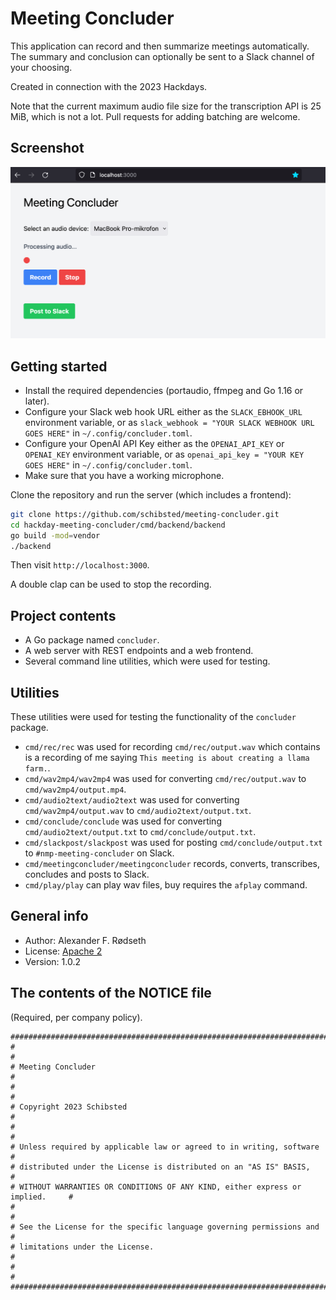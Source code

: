 # Meeting Concluder

This application can record and then summarize meetings automatically. The summary and conclusion can optionally be sent to a Slack channel of your choosing.

Created in connection with the 2023 Hackdays.

Note that the current maximum audio file size for the transcription API is 25 MiB, which is not a lot. Pull requests for adding batching are welcome.

## Screenshot

![screenshot of recording in progress](img/screenshot.png)

## Getting started

* Install the required dependencies (portaudio, ffmpeg and Go 1.16 or later).
* Configure your Slack web hook URL either as the `SLACK_EBHOOK_URL` environment variable, or as `slack_webhook = "YOUR SLACK WEBHOOK URL GOES HERE"` in `~/.config/concluder.toml`.
* Configure your OpenAI API Key either as the `OPENAI_API_KEY` or `OPENAI_KEY` environment variable, or as `openai_api_key = "YOUR KEY GOES HERE"` in `~/.config/concluder.toml`.
* Make sure that you have a working microphone.

Clone the repository and run the server (which includes a frontend):

```sh
git clone https://github.com/schibsted/meeting-concluder.git
cd hackday-meeting-concluder/cmd/backend/backend
go build -mod=vendor
./backend
```

Then visit `http://localhost:3000`.

A double clap can be used to stop the recording.

## Project contents

* A Go package named `concluder`.
* A web server with REST endpoints and a web frontend.
* Several command line utilities, which were used for testing.

## Utilities

These utilities were used for testing the functionality of the `concluder` package.

* `cmd/rec/rec` was used for recording `cmd/rec/output.wav` which contains is a recording of me saying `This meeting is about creating a llama farm.`.
* `cmd/wav2mp4/wav2mp4` was used for converting `cmd/rec/output.wav` to `cmd/wav2mp4/output.mp4`.
* `cmd/audio2text/audio2text` was used for converting `cmd/wav2mp4/output.wav` to `cmd/audio2text/output.txt`.
* `cmd/conclude/conclude` was used for converting `cmd/audio2text/output.txt` to `cmd/conclude/output.txt`.
* `cmd/slackpost/slackpost` was used for posting `cmd/conclude/output.txt` to `#nmp-meeting-concluder` on Slack.
* `cmd/meetingconcluder/meetingconcluder` records, converts, transcribes, concludes and posts to Slack.
* `cmd/play/play` can play wav files, buy requires the `afplay` command.

## General info

* Author: Alexander F. Rødseth
* License: [Apache 2](LICENSE)
* Version: 1.0.2

## The contents of the NOTICE file

(Required, per company policy).

```
################################################################################
#                                                                              #
# Meeting Concluder                                                            #
#                                                                              #
# Copyright 2023 Schibsted                                                     #
#                                                                              #
# Unless required by applicable law or agreed to in writing, software          #
# distributed under the License is distributed on an "AS IS" BASIS,            #
# WITHOUT WARRANTIES OR CONDITIONS OF ANY KIND, either express or implied.     #
#                                                                              #
# See the License for the specific language governing permissions and          #
# limitations under the License.                                               #
#                                                                              #
################################################################################
```

